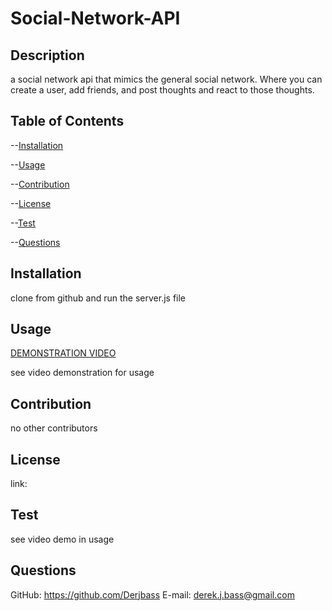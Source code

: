 # Social-Network-API		
## Description
a social network api that mimics the general social network.  Where you can create a user, add friends, and post thoughts and react to those thoughts.
## Table of Contents
--[Installation](#installation)

--[Usage](#usage)

--[Contribution](#contribution)

--[License](#license)

--[Test](#test)

--[Questions](#questions)

## Installation
clone from github and run the server.js file
## Usage
[DEMONSTRATION VIDEO](https://watch.screencastify.com/v/pXFiyUBHV2wLP5vGrE5G)

see video demonstration for usage
## Contribution
no other contributors
## License
link: 

## Test
see video demo in usage
## Questions
GitHub: https://github.com/Derjbass
E-mail: derek.j.bass@gmail.com

